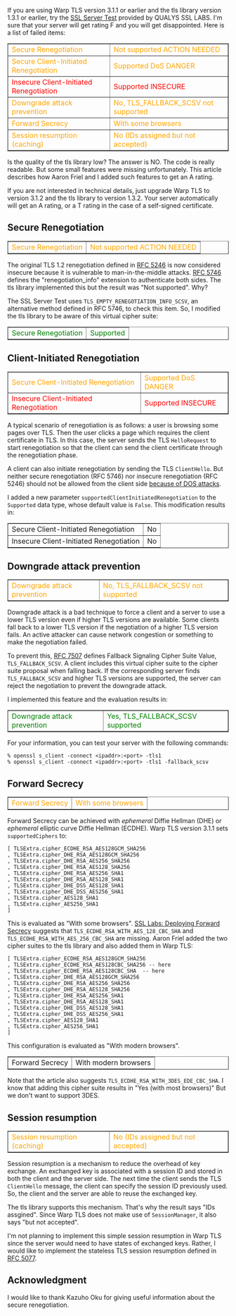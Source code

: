 If you are using Warp TLS version 3.1.1 or earlier and the tls library version 1.3.1 or earlier, try the [SSL Server Test](https://www.ssllabs.com/ssltest/) provided by QUALYS SSL LABS. I'm sure that your server will get rating F and you will get disappointed. Here is a list of failed items:

<table border=1>
<tr style="color: orange;">
<td >Secure Renegotiation </td><td>Not supported   ACTION NEEDED</td>
</tr>
<tr style="color: orange;">
<td>Secure Client-Initiated Renegotiation </td><td> Supported   DoS DANGER</td>
</tr>
<tr style="color: red;">
<td>Insecure Client-Initiated Renegotiation </td><td> Supported   INSECURE</td>
</tr>
<tr style="color: orange;">
<td>Downgrade attack prevention </td><td> No, TLS_FALLBACK_SCSV not supported</td>
</tr>
<tr style="color: orange;">
<td>Forward Secrecy </td><td> With some browsers</td>
</tr>
<tr style="color: orange;">
<td>Session resumption (caching) </td><td> No (IDs assigned but not accepted)</td>
</tr>
</table>

Is the quality of the tls library low? The answer is NO. The code is really readable. But some small features were missing unfortunately. This article describes how Aaron Friel and I added such features to get an A rating.

If you are not interested in technical details, just upgrade Warp TLS to version 3.1.2 and the tls library to version 1.3.2. Your server automatically will get an A rating, or a T rating in the case of a self-signed certificate.

## Secure Renegotiation

<table border=1>
<tr style="color: orange;">
<td >Secure Renegotiation</td><td>Not supported   ACTION NEEDED</td>
</tr>
</table>

The original TLS 1.2 renegotiation defined in [RFC 5246](https://tools.ietf.org/html/rfc5246) is now considered insecure because it is vulnerable to
man-in-the-middle attacks.
[RFC 5746](https://tools.ietf.org/html/rfc5746)
defines the "renegotiation_info" extension to authenticate both sides.
The tls library implemented this
but the result was "Not supported".
Why?

The SSL Server Test uses `TLS_EMPTY_RENEGOTIATION_INFO_SCSV`,
an alternative method defined in RFC 5746,
to check this item.
So, I modified the tls library to be aware of this virtual cipher
suite:

<table border=1>
<tr style="color: green;">
<td >Secure Renegotiation</td><td>Supported</td>
</tr>
</table>

## Client-Initiated Renegotiation

<table border=1>
<tr style="color: orange;">
<td>Secure Client-Initiated Renegotiation </td><td> Supported   DoS DANGER</td>
</tr>
<tr style="color: red;">
<td>Insecure Client-Initiated Renegotiation </td><td> Supported   INSECURE</td>
</tr>
</table>

A typical scenario of renegotiation is as follows: a user is browsing some pages over TLS.
Then the user clicks a page which requires the client certificate in TLS.
In this case, the server sends the TLS `HelloRequest` to start
renegotiation so that the client can send the client certificate
through the renegotiation phase.

A client can also initiate renegotiation by sending the TLS `ClientHello`.
But neither secure renegotiation (RFC 5746) nor insecure renegotiation (RFC 5246)
should not be allowed from the client side [because of DOS attacks](https://community.qualys.com/blogs/securitylabs/2011/10/31/tls-renegotiation-and-denial-of-service-attacks).

I added a new parameter `supportedClientInitiatedRenegotiation` to
the `Supported` data type, whose default value is `False`.
This modification results in:

<table border=1>
<tr>
<td>Secure Client-Initiated Renegotiation </td><td> No</td>
</tr>
<tr>
<td>Insecure Client-Initiated Renegotiation </td><td> No</td>
</tr>
</table>

## Downgrade attack prevention

<table border=1>
<tr style="color: orange;">
<td>Downgrade attack prevention </td><td> No, TLS_FALLBACK_SCSV not supported</td>
</tr>
</table>

Downgrade attack is a bad technique to force a client and a server to
use a lower TLS version even if higher TLS versions are available.
Some clients fall back to a lower TLS version if the negotiation of a higher TLS version fails.
An active attacker can cause network congestion or something to make the negotiation failed.

To prevent this, [RFC 7507](https://tools.ietf.org/html/rfc7507) defines Fallback Signaling Cipher Suite Value, `TLS_FALLBACK_SCSV`.
A client includes this virtual cipher suite to the cipher suite proposal
when falling back.
If the corresponding server finds `TLS_FALLBACK_SCSV` and
higher TLS versions are supported,
the server can reject the negotiation to prevent the downgrade attack.

I implemented this feature and the evaluation results in:

<table border=1>
<tr style="color: green;">
<td>Downgrade attack prevention </td><td>Yes, TLS_FALLBACK_SCSV supported</td>
</tr>
</table>

For your information, you can test your server with the following commands:

```
% openssl s_client -connect <ipaddr>:<port> -tls1
% openssl s_client -connect <ipaddr>:<port> -tls1 -fallback_scsv
```

## Forward Secrecy

<table border=1>
<tr style="color: orange;">
<td>Forward Secrecy </td><td> With some browsers</td>
</tr>
</table>

Forward Secrecy can be achieved with *ephemeral* Diffie Hellman (DHE) or
*ephemeral* elliptic curve Diffie Hellman (ECDHE).
Warp TLS version 3.1.1 sets `supportedCiphers` to:

```
[ TLSExtra.cipher_ECDHE_RSA_AES128GCM_SHA256
, TLSExtra.cipher_DHE_RSA_AES128GCM_SHA256
, TLSExtra.cipher_DHE_RSA_AES256_SHA256
, TLSExtra.cipher_DHE_RSA_AES128_SHA256
, TLSExtra.cipher_DHE_RSA_AES256_SHA1
, TLSExtra.cipher_DHE_RSA_AES128_SHA1
, TLSExtra.cipher_DHE_DSS_AES128_SHA1
, TLSExtra.cipher_DHE_DSS_AES256_SHA1
, TLSExtra.cipher_AES128_SHA1
, TLSExtra.cipher_AES256_SHA1
]
``` 


This is evaluated as "With some browsers". 
[SSL Labs: Deploying Forward Secrecy](https://community.qualys.com/blogs/securitylabs/2013/06/25/ssl-labs-deploying-forward-secrecy) suggests that
`TLS_ECDHE_RSA_WITH_AES_128_CBC_SHA` and `TLS_ECDHE_RSA_WITH_AES_256_CBC_SHA`
are missing.
Aaron Friel added the two cipher suites to the tls library and also
added them in Warp TLS:

```
[ TLSExtra.cipher_ECDHE_RSA_AES128GCM_SHA256
, TLSExtra.cipher_ECDHE_RSA_AES128CBC_SHA256 -- here
, TLSExtra.cipher_ECDHE_RSA_AES128CBC_SHA  -- here
, TLSExtra.cipher_DHE_RSA_AES128GCM_SHA256
, TLSExtra.cipher_DHE_RSA_AES256_SHA256
, TLSExtra.cipher_DHE_RSA_AES128_SHA256
, TLSExtra.cipher_DHE_RSA_AES256_SHA1
, TLSExtra.cipher_DHE_RSA_AES128_SHA1
, TLSExtra.cipher_DHE_DSS_AES128_SHA1
, TLSExtra.cipher_DHE_DSS_AES256_SHA1
, TLSExtra.cipher_AES128_SHA1
, TLSExtra.cipher_AES256_SHA1
]
``` 

This configuration is evaluated as "With modern browsers".

<table border=1>
<tr>
<td>Forward Secrecy </td><td> With modern browsers</td>
</tr>
</table>

Note that the article also suggests `TLS_ECDHE_RSA_WITH_3DES_EDE_CBC_SHA`.
I know that adding this cipher suite results in "Yes (with most browsers)"
But we don't want to support 3DES.

## Session resumption

<table border=1>
<tr style="color: orange;">
<td>Session resumption (caching) </td><td> No (IDs assigned but not accepted)</td>
</tr>
</table>

Session resumption is a mechanism to reduce the overhead of key exchange.
An exchanged key is associated with a session ID and stored in both
the client and the server side.
The next time the client sends the TLS `ClientHello` message,
the client can specify the session ID previously used.
So, the client and the server are able to reuse the exchanged key.

The tls library supports this mechanism. That's why the result says "IDs assgined". Since Warp TLS does not make use of `SessionManager`, it also says "but not accepted". 

I'm not planning to implement this simple session resumption in Warp TLS since the server would need to have states of exchanged keys. Rather, I would like to implement the stateless TLS session resumption defined in [RFC 5077](https://tools.ietf.org/html/rfc5077).

## Acknowledgment

I would like to thank Kazuho Oku for giving useful information about the secure renegotiation.
